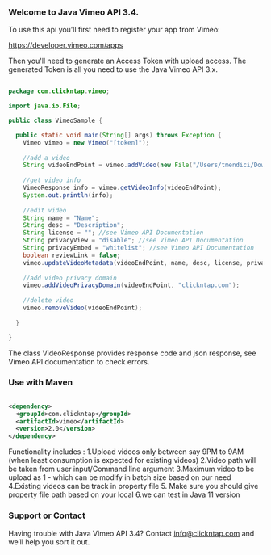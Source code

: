 ### Welcome to Java Vimeo API 3.4.
To use this api you’ll first need to register your app from Vimeo:

https://developer.vimeo.com/apps

Then you'll need to generate an Access Token with upload access.
The generated Token is all you need to use the Java Vimeo API 3.x.

```java

package com.clickntap.vimeo;

import java.io.File;

public class VimeoSample {

  public static void main(String[] args) throws Exception {
    Vimeo vimeo = new Vimeo("[token]"); 
    
    //add a video
    String videoEndPoint = vimeo.addVideo(new File("/Users/tmendici/Downloads/Video.AVI"));
    
    //get video info
    VimeoResponse info = vimeo.getVideoInfo(videoEndPoint);
    System.out.println(info);
    
    //edit video
    String name = "Name";
    String desc = "Description";
    String license = ""; //see Vimeo API Documentation
    String privacyView = "disable"; //see Vimeo API Documentation
    String privacyEmbed = "whitelist"; //see Vimeo API Documentation
    boolean reviewLink = false;
    vimeo.updateVideoMetadata(videoEndPoint, name, desc, license, privacyView, privacyEmbed, reviewLink);
    
    //add video privacy domain
    vimeo.addVideoPrivacyDomain(videoEndPoint, "clickntap.com");
   
    //delete video
    vimeo.removeVideo(videoEndPoint);
    
  }

}


```

The class VideoResponse provides response code and json response, see Vimeo API documentation to check errors.

### Use with Maven

```xml

<dependency>
  <groupId>com.clickntap</groupId>
  <artifactId>vimeo</artifactId>
  <version>2.0</version>
</dependency>

```

Functionality includes : 
1.Upload videos only between say 9PM to 9AM (when least consumption is expected for existing videos)
2.Video path will be taken from user input/Command line argument
3.Maximum video to be upload as 1 - which  can be modify  in batch size based on our need
4.Existing videos  can be track in property file
5. Make sure you should give property file path based on your local 
6.we can test in Java 11 version

### Support or Contact
Having trouble with Java Vimeo API 3.4? Contact info@clickntap.com and we’ll help you sort it out.
